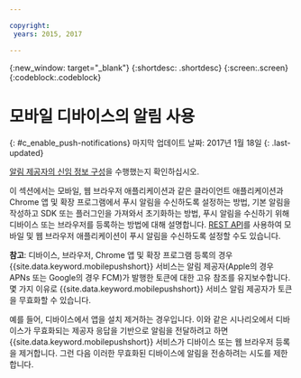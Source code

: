 ```yaml
---

copyright:
 years: 2015, 2017

---
```


{:new_window: target="_blank"}
{:shortdesc: .shortdesc}
{:screen:.screen}
{:codeblock:.codeblock}

# 모바일 디바이스의 알림 사용
{: #c_enable_push-notifications}
마지막 업데이트 날짜: 2017년 1월 18일
{: .last-updated}

[알림 제공자의 신임 정보 구성](t__main_push_config_provider.html)을 수행했는지 확인하십시오.

이 섹션에서는 모바일, 웹 브라우저 애플리케이션과 같은 클라이언트 애플리케이션과 Chrome 앱 및 확장 프로그램에서 푸시 알림을 수신하도록 설정하는 방법, 기본 알림을 작성하고 SDK 또는 플러그인을 가져와서 초기화하는 방법, 푸시 알림을 수신하기 위해 디바이스 또는 브라우저를 등록하는 방법에 대해 설명합니다. [REST API](t_restapi.html)를 사용하여 모바일 및 웹 브라우저 애플리케이션이 푸시 알림을 수신하도록 설정할 수도 있습니다.

**참고**: 디바이스, 브라우저, Chrome 앱 및 확장 프로그램 등록의 경우 {{site.data.keyword.mobilepushshort}} 서비스는 알림 제공자(Apple의 경우 APNs 또는 Google의 경우 FCM)가 발행한 토큰에 대한
고유 참조를 유지보수합니다. 몇 가지 이유로 {{site.data.keyword.mobilepushshort}} 서비스 알림 제공자가 토큰을 무효화할 수 있습니다.  

예를 들어, 디바이스에서 앱을 설치 제거하는 경우입니다. 이와 같은 시나리오에서 디바이스가 무효화되는 제공자 응답을 기반으로 알림을 전달하려고 하면 {{site.data.keyword.mobilepushshort}} 서비스가 디바이스 또는 웹 브라우저 등록을 제거합니다. 그런 다음 이러한 무효화된 디바이스에 알림을 전송하려는 시도를 제한합니다. 
